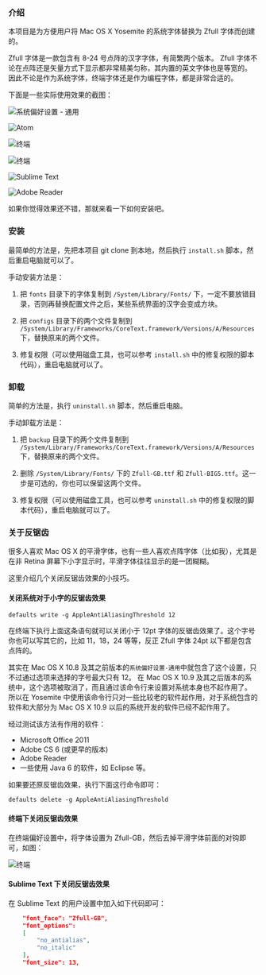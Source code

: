 ### 介绍

本项目是为方便用户将 Mac OS X Yosemite 的系统字体替换为 Zfull 字体而创建的。

Zfull 字体是一款包含有 8-24 号点阵的汉字字体，有简繁两个版本。
Zfull 字体不论在点阵还是矢量方式下显示都非常精美匀称，其内置的英文字体也是等宽的。
因此不论是作为系统字体，终端字体还是作为编程字体，都是非常合适的。

下面是一些实际使用效果的截图：

![系统偏好设置 - 通用](screenshot/1.png "系统偏好设置 - 通用")

![Atom](screenshot/2.png "Atom 下的代码显示效果")

![终端](screenshot/3-1.png "终端打开反锯齿的效果")

![终端](screenshot/3-2.png "终端关闭反锯齿的效果")

![Sublime Text](screenshot/4.png "Sublime Text 3下取消反锯齿后的显示效果")

![Adobe Reader](screenshot/5.png "对系统小字取消反锯齿后，Adobe Reader配置界面显示效果")

如果你觉得效果还不错，那就来看一下如何安装吧。

### 安装

最简单的方法是，先把本项目 git clone 到本地，然后执行 `install.sh` 脚本，然后重启电脑就可以了。

手动安装方法是：

1. 把 `fonts` 目录下的字体复制到 `/System/Library/Fonts/` 下，一定不要放错目录，否则再替换配置文件之后，某些系统界面的汉字会变成方块。

2. 把 `configs` 目录下的两个文件复制到 `/System/Library/Frameworks/CoreText.framework/Versions/A/Resources` 下，替换原来的两个文件。

3. 修复权限（可以使用磁盘工具，也可以参考 `install.sh` 中的修复权限的脚本代码），重启电脑就可以了。

### 卸载

简单的方法是，执行 `uninstall.sh` 脚本，然后重启电脑。

手动卸载方法是：

1. 把 `backup` 目录下的两个文件复制到 `/System/Library/Frameworks/CoreText.framework/Versions/A/Resources` 下，替换原来的两个文件。

2. 删除 `/System/Library/Fonts/` 下的 `Zfull-GB.ttf` 和 `Zfull-BIG5.ttf`。这一步是可选的，你也可以保留这两个文件。

3. 修复权限（可以使用磁盘工具，也可以参考 `uninstall.sh` 中的修复权限的脚本代码），重启电脑就可以了。

### 关于反锯齿

很多人喜欢 Mac OS X 的平滑字体，也有一些人喜欢点阵字体（比如我），尤其是在非 Retina 屏幕下小字显示时，平滑字体往往显示的是一团糊糊。

这里介绍几个关闭反锯齿效果的小技巧。

#### 关闭系统对于小字的反锯齿效果

    defaults write -g AppleAntiAliasingThreshold 12

在终端下执行上面这条语句就可以关闭小于 12pt 字体的反锯齿效果了。这个字号你也可以写其它的，比如 11，18，24 等等，反正 Zfull 字体 24pt 以下都是包含点阵的。

其实在 Mac OS X 10.8 及其之前版本的`系统偏好设置-通用`中就包含了这个设置，只不过通过选项来选择的字号最大只有 12。
在 Mac OS X 10.9 及其之后版本的系统中，这个选项被取消了，而且通过该命令行来设置对系统本身也不起作用了。
所以在 Yosemite 中使用该命令行只对一些比较老的软件起作用，对于系统包含的软件和大部分为 Mac OS X 10.9 以后的系统开发的软件已经不起作用了。

经过测试该方法有作用的软件：

* Microsoft Office 2011
* Adobe CS 6 (或更早的版本)
* Adobe Reader
* 一些使用 Java 6 的软件，如 Eclipse 等。

如果要还原反锯齿效果，执行下面这行命令即可：

    defaults delete -g AppleAntiAliasingThreshold

#### 终端下关闭反锯齿效果

在终端偏好设置中，将字体设置为 Zfull-GB，然后去掉平滑字体前面的对钩即可，如图：

![终端](screenshot/terminal.png "终端如何关闭反锯齿")

#### Sublime Text 下关闭反锯齿效果

在 Sublime Text 的用户设置中加入如下代码即可：

```json
	"font_face": "Zfull-GB",
	"font_options":
	[
		"no_antialias",
		"no_italic"
	],
	"font_size": 13,
```
